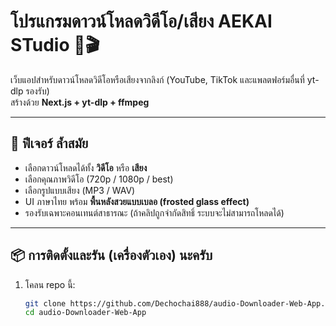 # โปรแกรมดาวน์โหลดวิดีโอ/เสียง AEKAI STudio 🎵🎬

เว็บแอปสำหรับดาวน์โหลดวิดีโอหรือเสียงจากลิงก์ (YouTube, TikTok และแพลตฟอร์มอื่นที่ yt-dlp รองรับ)  
สร้างด้วย **Next.js + yt-dlp + ffmpeg**

---

## 🚀 ฟีเจอร์ ล้ำสมัย
- เลือกดาวน์โหลดได้ทั้ง **วิดีโอ** หรือ **เสียง**
- เลือกคุณภาพวิดีโอ (720p / 1080p / best)
- เลือกรูปแบบเสียง (MP3 / WAV)
- UI ภาษาไทย พร้อม **พื้นหลังสวยแบบเบลอ (frosted glass effect)**
- รองรับเฉพาะคอนเทนต์สาธารณะ (ถ้าคลิปถูกจำกัดสิทธิ์ ระบบจะไม่สามารถโหลดได้)

---

## 📦 การติดตั้งและรัน (เครื่องตัวเอง) นะครับ

1. โคลน repo นี้:
   ```bash
   git clone https://github.com/Dechochai888/audio-Downloader-Web-App.git
   cd audio-Downloader-Web-App
